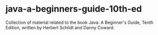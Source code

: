 # java-a-beginners-guide-10th-ed
Collection of material related to the book Java: A Beginner's Guide, Tenth Edition, written by Herbert Schildt and Danny Coward.
